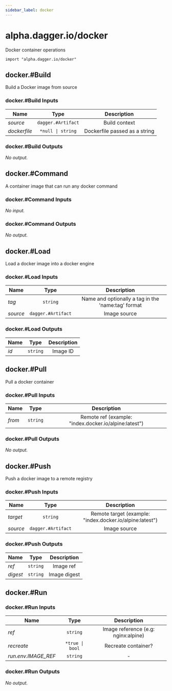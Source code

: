 ```yaml
---
sidebar_label: docker
---
```


# alpha.dagger.io/docker

Docker container operations

```cue
import "alpha.dagger.io/docker"
```

## docker.#Build

Build a Docker image from source

### docker.#Build Inputs

| Name             | Type                  | Description                     |
| -------------    |:-------------:        |:-------------:                  |
|*source*          | `dagger.#Artifact`    |Build context                    |
|*dockerfile*      | `*null \| string`     |Dockerfile passed as a string    |

### docker.#Build Outputs

_No output._

## docker.#Command

A container image that can run any docker command

### docker.#Command Inputs

_No input._

### docker.#Command Outputs

_No output._

## docker.#Load

Load a docker image into a docker engine

### docker.#Load Inputs

| Name             | Type                  | Description                                          |
| -------------    |:-------------:        |:-------------:                                       |
|*tag*             | `string`              |Name and optionally a tag in the 'name:tag' format    |
|*source*          | `dagger.#Artifact`    |Image source                                          |

### docker.#Load Outputs

| Name             | Type              | Description        |
| -------------    |:-------------:    |:-------------:     |
|*id*              | `string`          |Image ID            |

## docker.#Pull

Pull a docker container

### docker.#Pull Inputs

| Name             | Type              | Description                                             |
| -------------    |:-------------:    |:-------------:                                          |
|*from*            | `string`          |Remote ref (example: "index.docker.io/alpine:latest")    |

### docker.#Pull Outputs

_No output._

## docker.#Push

Push a docker image to a remote registry

### docker.#Push Inputs

| Name             | Type                  | Description                                                |
| -------------    |:-------------:        |:-------------:                                             |
|*target*          | `string`              |Remote target (example: "index.docker.io/alpine:latest")    |
|*source*          | `dagger.#Artifact`    |Image source                                                |

### docker.#Push Outputs

| Name             | Type              | Description        |
| -------------    |:-------------:    |:-------------:     |
|*ref*             | `string`          |Image ref           |
|*digest*          | `string`          |Image digest        |

## docker.#Run

### docker.#Run Inputs

| Name                  | Type               | Description                           |
| -------------         |:-------------:     |:-------------:                        |
|*ref*                  | `string`           |Image reference (e.g: nginx:alpine)    |
|*recreate*             | `*true \| bool`    |Recreate container?                    |
|*run.env.IMAGE_REF*    | `string`           |-                                      |

### docker.#Run Outputs

_No output._
